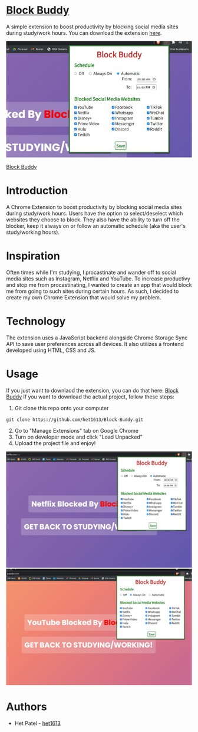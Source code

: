 # [Block Buddy](https://chrome.google.com/webstore/detail/block-buddy/ajoeonnfejlknojbinailjkdcnjkagmo/)

A simple extension to boost productivity by blocking social media sites during study/work hours. You can download the extension [here](https://chrome.google.com/webstore/detail/block-buddy/ajoeonnfejlknojbinailjkdcnjkagmo/).

![](https://github.com/het1613/Block-Buddy/blob/master/Screenshots/zoomed.jpg?raw=true)

[Block Buddy](https://chrome.google.com/webstore/detail/block-buddy/ajoeonnfejlknojbinailjkdcnjkagmo/)

# Introduction
A Chrome Extension to boost productivity by blocking social media sites during study/work hours. Users have the option to select/deselect which websites they choose to block. They also have the ability to turn off the blocker, keep it always on or follow an automatic schedule (aka the user's study/working hours).

# Inspiration
Often times while I'm studying, I procastinate and wander off to social media sites such as Instagram, Netflix and YouTube. To increase productivy and stop me from procastinating, I wanted to create an app that would block me from going to such sites during certain hours. As such, I decided to create my own Chrome Extension that would solve my problem. 

# Technology
The extension uses a JavaScript backend alongside Chrome Storage Sync API to save user preferences across all devices. It also utilizes a frontend developed using HTML, CSS and JS. 

# Usage
If you just want to downlaod the extension, you can do that here: [Block Buddy](https://chrome.google.com/webstore/detail/block-buddy/ajoeonnfejlknojbinailjkdcnjkagmo/)
If you want to download the actual project, follow these steps:
1. Git clone this repo onto your computer
```
git clone https://github.com/het1613/Block-Buddy.git
```
2. Go to "Manage Extensions" tab on Google Chrome
3. Turn on developer mode and click "Load Unpacked"
4. Upload the project file and enjoy!

![](https://github.com/het1613/Block-Buddy/blob/master/Screenshots/netflix_blocked_cropped.jpg?raw=true)
![](https://github.com/het1613/Block-Buddy/blob/master/Screenshots/youtube_blocked_cropped.jpg?raw=true)

# Authors
- Het Patel - [het1613](https://github.com/het1613)


